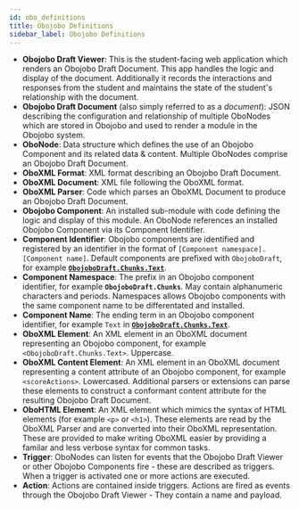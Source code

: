 ```yaml
---
id: obo_definitions
title: Obojobo Definitions
sidebar_label: Obojobo Definitions
---
```


* **Obojobo Draft Viewer**: This is the student-facing web application which renders an Obojobo Draft Document. This app handles the logic and display of the document. Additionally it records the interactions and responses from the student and maintains the state of the student's relationship with the document.
* **Obojobo Draft Document** (also simply referred to as a _document_): JSON describing the configuration and relationship of multiple OboNodes which are stored in Obojobo and used to render a module in the Obojobo system.
* **OboNode**: Data structure which defines the use of an Obojobo Component and its related data & content. Multiple OboNodes comprise an Obojobo Draft Document.
* **OboXML Format**: XML format describing an Obojobo Draft Document.
* **OboXML Document**: XML file following the OboXML format.
* **OboXML Parser**: Code which parses an OboXML Document to produce an Obojobo Draft Document.
* **Obojobo Component**: An installed sub-module with code defining the logic and display of this module. An OboNode references an installed Obojobo Component via its Component Identifier.
* **Component Identifier**: Obojobo components are identified and registered by an identifier in the format of `[Component namespace].[Component name]`. Default components are prefixed with `ObojoboDraft`, for example **[`ObojoboDraft.Chunks.Text`](obonode_text.md)**.
* **Component Namespace**: The prefix in an Obojobo component identifier, for example **`ObojoboDraft.Chunks`**. May contain alphanumeric characters and periods. Namespaces allows Obojobo components with the same component name to be differentated and installed.
* **Component Name**: The ending term in an Obojobo component identifier, for example `Text` in **[`ObojoboDraft.Chunks.Text`](obonode_text.md)**.
* **OboXML Element**: An XML element in an OboXML document representing an Obojobo component, for example `<ObojoboDraft.Chunks.Text>`. Uppercase.
* **OboXML Content Element**: An XML element in an OboXML document representing a content attribute of an Obojobo component, for example `<scoreActions>`. Lowercased. Additional parsers or extensions can parse these elements to construct a conformant content attribute for the resulting Obojobo Draft Document.
* **OboHTML Element**: An XML element which mimics the syntax of HTML elements (for example `<p>` or `<h1>`). These elements are read by the OboXML Parser and are converted into their OboXML representation. These are provided to make writing OboXML easier by providing a familar and less verbose syntax for common tasks.
* **Trigger**: OboNodes can listen for events that the Obojobo Draft Viewer or other Obojobo Components fire - these are described as triggers. When a trigger is activated one or more actions are executed.
* **Action**: Actions are contained inside triggers. Actions are fired as events through the Obojobo Draft Viewer - They contain a name and payload.
